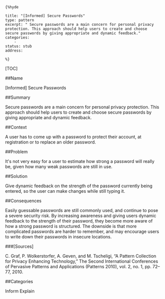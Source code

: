     {%hyde

    title: "[Informed] Secure Passwords"
    type: pattern
    excerpt: " Secure passwords are a main concern for personal privacy protection. This approach should help users to create and choose secure passwords by giving appropriate and dynamic feedback."
    categories:
        - 
    status: stub
    address:

    %}

[TOC]


##Name
<!--Primary name the pattern is known by.-->

[Informed] Secure Passwords

<!--###[Also Known As]-->
<!-- All other names the pattern is known by.-->



##Summary
<!-- One short paragraph summarising the pattern.-->

 Secure passwords are a main concern for personal privacy protection. This approach should help users to create and choose secure passwords by giving appropriate and dynamic feedback.

##Context
<!-- The situations in which the pattern may apply.-->

A user has to come up with a password to protect their account, at registration or to replace an older password.

##Problem
<!-- The problem a pattern addresses, including a list of forces describing why a problem might be difficult to solve.-->

It's not very easy for a user to estimate how strong a password will really be, given how many weak passwords are still in use.

##Solution
<!-- A concise description of how the pattern addresses the problem.-->

Give dynamic feedback on the strength of the password currently being entered, so the user can make changes while still typing it.

<!--###[Structure]-->
<!--A detailed specification of the structural aspects of the pattern. A class diagram if applicable.-->



<!--###[Implementation]-->
<!--Guidelines for implementing the pattern; code fragments; suggested PETS; policy fragments.-->



##Consequences
<!--The advantages (benefits) and disadvantages (liabilities) of applying the pattern.-->

Easily guessable passwords are still commonly used, and continue to pose a severe security risk. By increasing awareness and giving users dynamic feedback to the strength of their password, they become more aware of how a strong password is structured. The downside is that more complicated passwords are harder to remember, and may encourage users to write down their passwords in insecure locations.

<!--###[Constraints]-->
<!-- limitations as a consequence of applying the pattern.-->



<!--##Examples-->
<!--Motivational example to see how the pattern is applied.-->



<!--###[Known Uses]-->
<!-- Pointers to various applications of the pattern.-->



<!--##See Also-->
<!-- Any pointers to relevant information, not contained in the subfields below.-->



<!--###[Related Patterns]-->
<!-- Supporting and conflicting patterns-->



###[Sources]
<!-- References to the original source of the pattern.-->

C. Graf, P. Wolkerstorfer, A. Geven, and M. Tscheligi, “A Pattern Collection for Privacy Enhancing Technology,” The Second International Conferences of Pervasive Patterns and Applications (Patterns 2010), vol. 2, no. 1, pp. 72–77, 2010.

<!--##General Comments-->
<!-- Separate discussion on the pattern.-->



##Categories
<!-- Placeholder for future agreed upon categories as per collaboration's evaluation.-->
Inform
Explain

<!--##Tags-->
<!-- User definable descriptors for additional correlation.-->




